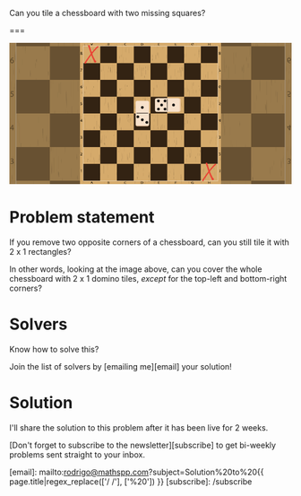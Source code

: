 Can you tile a chessboard with two missing squares?

===

![](thumbnail.png "A chessboard with two domino tiles on top of it.")

# Problem statement

If you remove two opposite corners of a chessboard,
can you still tile it with 2 x 1 rectangles?

In other words, looking at the image above,
can you cover the whole chessboard with 2 x 1 domino tiles,
_except_ for the top-left and bottom-right corners?


# Solvers

<!--
Congratulations to the ones that solved this problem correctly and, in particular, to the ones
who sent me their correct solutions:

 - ???, ??
-->

Know how to solve this?

Join the list of solvers by [emailing me][email] your solution!


# Solution

I'll share the solution to this problem after it has been live for 2 weeks.


[Don't forget to subscribe to the newsletter][subscribe] to get bi-weekly
problems sent straight to your inbox.

[email]: mailto:rodrigo@mathspp.com?subject=Solution%20to%20{{ page.title|regex_replace(['/ /'], ['%20']) }}
[subscribe]: /subscribe
